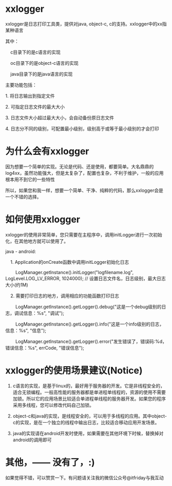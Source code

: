 xxlogger
=============

xxlogger是日志打印工具类，提供对java, object-c, c的支持。xxlogger中的xx指某种语言<p>
其中：<p>
&nbsp;&nbsp;&nbsp;&nbsp;c目录下的是c语言的实现<p>
&nbsp;&nbsp;&nbsp;&nbsp;oc目录下的是object-c语言的实现<p>
&nbsp;&nbsp;&nbsp;&nbsp;java目录下的是java语言的实现<p>
<p>
主要功能包括：<p>
1. 将日志输出到指定文件<p>
2. 可指定日志文件的最大大小<p>
3. 日志文件大小超过最大大小，会自动备份原日志文件<p>
4. 日志分不同的级别，可配置最小级别，级别高于或等于最小级别的才会打印<p>

为什么会有xxlogger
=============
因为想要一个简单的实现。无论是代码、还是使用，都要简单。大名鼎鼎的log4xx，虽然功能强大，但是太复杂了，配置也复杂，不利于维护，一般的应用根本用不到它的一些特性<p>
所以，如果您和我一样，想要一个简单、干净、纯粹的代码，那么xxlogger会是一个不错的选择。<p>

如何使用xxlogger
=============
xxlogger的使用非常简单，您只需要在主程序中，调用initLogger进行一次初始化，在其他地方就可以使用了。<p>
java - android:<p>
&nbsp;&nbsp;&nbsp;&nbsp;1. Application的onCreate函数中调用initLogger初始化日志<p>
&nbsp;&nbsp;&nbsp;&nbsp;&nbsp;&nbsp;&nbsp;&nbsp;LogManager.getInstance().initLogger("logfilename.log", LogLevel.LOG_LV_ERROR, 1024000); // 设置日志文件名，日志级别，最大日志大小(约1M)<p>
&nbsp;&nbsp;&nbsp;&nbsp;2. 需要打印日志的地方，调用相应的功能函数打印日志<p>
&nbsp;&nbsp;&nbsp;&nbsp;&nbsp;&nbsp;&nbsp;&nbsp;LogManager.getInstance().getLogger().debug("这是一个debug级别的日志，调试信息：%s", "调试");<p>
&nbsp;&nbsp;&nbsp;&nbsp;&nbsp;&nbsp;&nbsp;&nbsp;LogManager.getInstance().getLogger().info("这是一个info级别的日志，信息：%s", "信息");<p>
&nbsp;&nbsp;&nbsp;&nbsp;&nbsp;&nbsp;&nbsp;&nbsp;LogManager.getInstance().getLogger().error("发生错误了，错误码:%d， 错误信息：%s", errCode, "错误信息");<p>

xxlogger的使用场景建议(Notice)
=============
1. c语言的实现，是基于linux的，最好用于服务器的开发。它是非线程安全的，适合无锁编程。一般高性能的服务器都是单进程单线程的，资源的使用不需要加锁。所以它的应用场景比较适合单进程单线程的服务器开发。如果您的程序采用多线程，您可以修改代码自己加锁。<p>
2. object-c和java的实现，是线程安全的，可以用于多线程的应用。其中object-c的实现，是在一个独立的线程中输出日志，比较适合移动应用开发场景。<p>
3. java的实现请在android开发时使用，如果需要在其他环境下时候，替换掉对android的调用即可<p>

其他，—— 没有了，:)
=============
如果觉得不错，可以赞赏一下。有问题请关注我的微信公众号@itfriday与我互动
